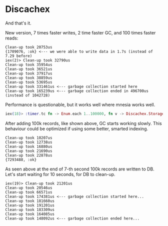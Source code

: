 # Discachex

And that's it.


New version, 7 times faster writes, 2 time faster GC, and 100 times faster reads:

```
Clean-up took 20753us
{1709076, :ok} <--- we were able to write data in 1.7s (instead of 7.29 before)
iex(2)> Clean-up took 32790us
Clean-up took 35954us
Clean-up took 36521us
Clean-up took 37917us
Clean-up took 38859us
Clean-up took 53695us
Clean-up took 331461us <--- garbage collection started here
Clean-up took 165239us <--- garbage collection ended in 496700us (instead of 1042728)
```



Performance is questionable, but it works well where mnesia works well.


```elixir
iex(18)> :timer.tc fn -> Enum.each 1..100000, fn v -> Discachex.Storage.set v+100000000, :random.uniform, 10000 end end
```


After adding 100k records, like shown above, GC starts working slowly. This behaviour could be optimized if using some better, smarted indexing.


``` 
Clean-up took 10207us
Clean-up took 12738us
Clean-up took 16880us
Clean-up took 21690us
Clean-up took 22878us
{7293488, :ok}
```

As seen above at the end of 7-th second 100k records are written to DB. Let's start waiting for 10 seconds, for DB to clean-up.


```
iex(19)> Clean-up took 21201us
Clean-up took 20546us
Clean-up took 66571us
Clean-up took 174381us <--- garbage collection started here...
Clean-up took 181660us
Clean-up took 191201us
Clean-up took 183309us
Clean-up took 164085us
Clean-up took 148092us <--- garbage collection ended here...
```

